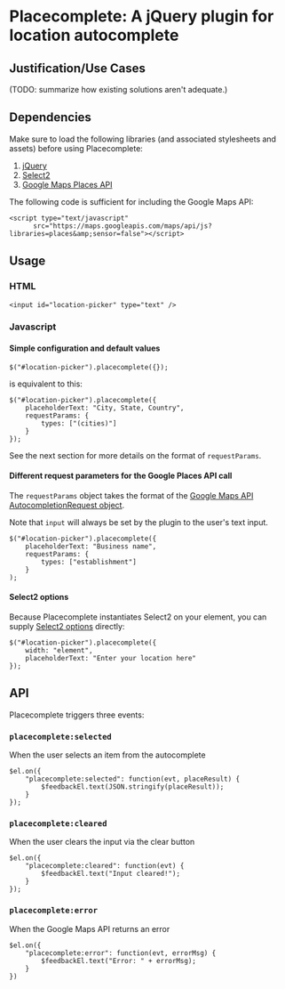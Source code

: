 # Placecomplete: A jQuery plugin for location autocomplete

## Justification/Use Cases

(TODO: summarize how existing solutions aren't adequate.)

## Dependencies

Make sure to load the following libraries (and associated stylesheets and assets) before using Placecomplete:

1. [jQuery](http://jquery.com/)
2. [Select2](http://ivaynberg.github.io/select2/)
3. [Google Maps Places API](https://developers.google.com/places/documentation/autocomplete)

The following code is sufficient for including the Google Maps API:

	<script type="text/javascript"
          src="https://maps.googleapis.com/maps/api/js?libraries=places&amp;sensor=false"></script>

## Usage

### HTML
	<input id="location-picker" type="text" />

### Javascript

#### Simple configuration and default values

 	$("#location-picker").placecomplete({});

is equivalent to this:

	$("#location-picker").placecomplete({
        placeholderText: "City, State, Country",
        requestParams: {
            types: ["(cities)"]
        }
    });

See the next section for more details on the format of `requestParams`.

#### Different request parameters for the Google Places API call

The `requestParams` object takes the format of the [Google Maps API AutocompletionRequest object](https://developers.google.com/maps/documentation/javascript/reference#AutocompletionRequest).

Note that `input` will always be set by the plugin to the user's text input.

	$("#location-picker").placecomplete({
		placeholderText: "Business name",
		requestParams: {
            types: ["establishment"]
        }
    );

#### Select2 options

Because Placecomplete instantiates Select2 on your element, you can supply [Select2 options](http://ivaynberg.github.io/select2/#documentation) directly:

	$("#location-picker").placecomplete({
		width: "element",
		placeholderText: "Enter your location here"
	});

## API

Placecomplete triggers three events:

### `placecomplete:selected`
When the user selects an item from the autocomplete

	$el.on({
		"placecomplete:selected": function(evt, placeResult) {
			$feedbackEl.text(JSON.stringify(placeResult));
		}
	});

### `placecomplete:cleared`
When the user clears the input via the clear button

	$el.on({
		"placecomplete:cleared": function(evt) {
			$feedbackEl.text("Input cleared!");
		}
	});

### `placecomplete:error`
When the Google Maps API returns an error

	$el.on({
		"placecomplete:error": function(evt, errorMsg) {
			$feedbackEl.text("Error: " + errorMsg);
		}
	})